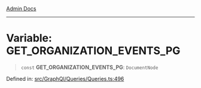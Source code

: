 [Admin Docs](/)

***

# Variable: GET\_ORGANIZATION\_EVENTS\_PG

> `const` **GET\_ORGANIZATION\_EVENTS\_PG**: `DocumentNode`

Defined in: [src/GraphQl/Queries/Queries.ts:496](https://github.com/PalisadoesFoundation/talawa-admin/blob/main/src/GraphQl/Queries/Queries.ts#L496)
